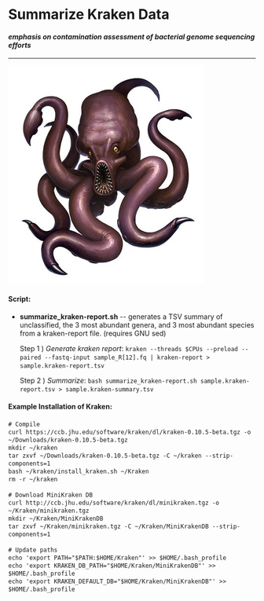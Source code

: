 # Summarize Kraken Data
#### *emphasis on contamination assessment of bacterial genome sequencing efforts*

* * *

![alt tag](https://github.com/chrisgulvik/images/raw/master/kraken.jpg)

#### Script:
* **summarize_kraken-report.sh** -- generates a TSV summary of unclassified, the 3 most abundant genera, and 3 most abundant species from a kraken-report file. (requires GNU sed)

  Step 1 ) _Generate kraken report_: `kraken --threads $CPUs --preload --paired --fastq-input sample_R[12].fq | kraken-report > sample.kraken-report.tsv`

  Step 2 )  _Summarize_: `bash summarize_kraken-report.sh sample.kraken-report.tsv > sample.kraken-summary.tsv`  

#### Example Installation of Kraken:

    # Compile
    curl https://ccb.jhu.edu/software/kraken/dl/kraken-0.10.5-beta.tgz -o ~/Downloads/kraken-0.10.5-beta.tgz
    mkdir ~/kraken
    tar zxvf ~/Downloads/kraken-0.10.5-beta.tgz -C ~/kraken --strip-components=1
    bash ~/kraken/install_kraken.sh ~/Kraken
    rm -r ~/kraken

    # Download MiniKraken DB
    curl http://ccb.jhu.edu/software/kraken/dl/minikraken.tgz -o ~/Kraken/minikraken.tgz
    mkdir ~/Kraken/MiniKrakenDB
    tar zxvf ~/Kraken/minikraken.tgz -C ~/Kraken/MiniKrakenDB --strip-components=1

    # Update paths
    echo 'export PATH="$PATH:$HOME/Kraken"' >> $HOME/.bash_profile
    echo 'export KRAKEN_DB_PATH="$HOME/Kraken/MiniKrakenDB"' >> $HOME/.bash_profile
    echo 'export KRAKEN_DEFAULT_DB="$HOME/Kraken/MiniKrakenDB"' >> $HOME/.bash_profile
